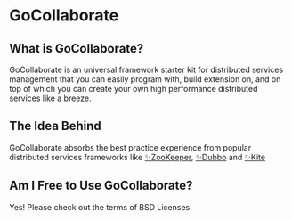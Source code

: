 # GoCollaborate
## What is GoCollaborate?
GoCollaborate is an universal framework starter kit for distributed services management that you can easily program with, build extension on, and on top of which you can create your own high performance distributed services like a breeze.
## The Idea Behind
GoCollaborate absorbs the best practice experience from popular distributed services frameworks like [✨ZooKeeper](https://zookeeper.apache.org/), [✨Dubbo](http://dubbo.io/) and [✨Kite](https://github.com/koding/kite)
## Am I Free to Use GoCollaborate?
Yes! Please check out the terms of BSD Licenses.